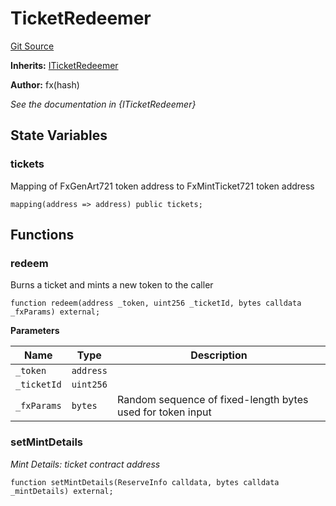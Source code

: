 # TicketRedeemer
[Git Source](https://github.com/fxhash/fxhash-evm-contracts/blob/7502dc47d919e0bb1248e7f953c914adde69d025/src/minters/TicketRedeemer.sol)

**Inherits:**
[ITicketRedeemer](/src/interfaces/ITicketRedeemer.sol/interface.ITicketRedeemer.md)

**Author:**
fx(hash)

*See the documentation in {ITicketRedeemer}*


## State Variables
### tickets
Mapping of FxGenArt721 token address to FxMintTicket721 token address


```solidity
mapping(address => address) public tickets;
```


## Functions
### redeem

Burns a ticket and mints a new token to the caller


```solidity
function redeem(address _token, uint256 _ticketId, bytes calldata _fxParams) external;
```
**Parameters**

|Name|Type|Description|
|----|----|-----------|
|`_token`|`address`||
|`_ticketId`|`uint256`||
|`_fxParams`|`bytes`|Random sequence of fixed-length bytes used for token input|


### setMintDetails

*Mint Details: ticket contract address*


```solidity
function setMintDetails(ReserveInfo calldata, bytes calldata _mintDetails) external;
```

